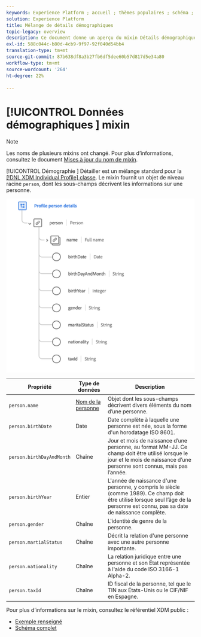 ```yaml
---
keywords: Experience Platform ; accueil ; thèmes populaires ; schéma ; Schéma ; XDM ; profil individuel ; champs ; schémas ; Schémas ; conception de Schéma ; mixin ; personne ; détails de la personne ; détails de la personne profil ; personne ; personne ;
solution: Experience Platform
title: Mélange de détails démographiques
topic-legacy: overview
description: Ce document donne un aperçu du mixin Détails démographiques.
exl-id: 588c044c-b80d-4cb9-9f97-92f040d54bb4
translation-type: tm+mt
source-git-commit: 87b638df8a3b27fb6df5dee60b57d817d5e34a80
workflow-type: tm+mt
source-wordcount: '264'
ht-degree: 22%

---
```


# [!UICONTROL Données démographiques ] mixin

>[!NOTE]
>
>Les noms de plusieurs mixins ont changé. Pour plus d’informations, consultez le document [Mises à jour du nom de mixin](../name-updates.md).

[!UICONTROL Démographie ] Détailler est un mélange standard pour la  [[!DNL XDM Individual Profile] classe](../../classes/individual-profile.md). Le mixin fournit un objet de niveau racine `person`, dont les sous-champs décrivent les informations sur une personne.

<img src="../../images/mixins/profile-person-details.png" width="600" /><br />

| Propriété | Type de données | Description |
| --- | --- | --- |
| `person.name` | [Nom de la personne](../../data-types/person-name.md) | Objet dont les sous-champs décrivent divers éléments du nom d’une personne. |
| `person.birthDate` | Date | Date complète à laquelle une personne est née, sous la forme d&#39;un horodatage ISO 8601. |
| `person.birthDayAndMonth` | Chaîne | Jour et mois de naissance d’une personne, au format MM-JJ. Ce champ doit être utilisé lorsque le jour et le mois de naissance d’une personne sont connus, mais pas l’année. |
| `person.birthYear` | Entier | L&#39;année de naissance d&#39;une personne, y compris le siècle (comme 1989). Ce champ doit être utilisé lorsque seul l’âge de la personne est connu, pas sa date de naissance complète. |
| `person.gender` | Chaîne | L&#39;identité de genre de la personne. |
| `person.martialStatus` | Chaîne | Décrit la relation d&#39;une personne avec une autre personne importante. |
| `person.nationality` | Chaîne | La relation juridique entre une personne et son État représentée à l&#39;aide du code ISO 3166-1 Alpha-2. |
| `person.taxId` | Chaîne | ID fiscal de la personne, tel que le TIN aux États-Unis ou le CIF/NIF en Espagne. |

Pour plus d’informations sur le mixin, consultez le référentiel XDM public :

* [Exemple renseigné](https://github.com/adobe/xdm/blob/master/components/mixins/profile/profile-person-details.example.1.json)
* [Schéma complet](https://github.com/adobe/xdm/blob/master/components/mixins/profile/profile-person-details.schema.json)
